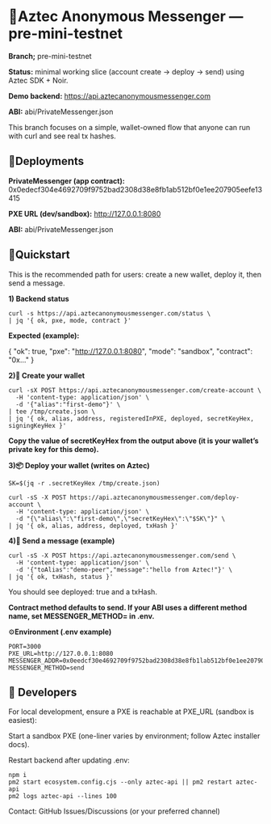 # 🚀Aztec Anonymous Messenger — pre-mini-testnet

**Branch;** pre-mini-testnet  

**Status:** minimal working slice (account create → deploy → send) using Aztec SDK + Noir.  

**Demo backend:** https://api.aztecanonymousmessenger.com  

**ABI:** abi/PrivateMessenger.json  

This branch focuses on a simple, wallet-owned flow that anyone can run with curl and see real tx hashes.  

## 🔗Deployments  

**PrivateMessenger (app contract):** 0x0edecf304e4692709f9752bad2308d38e8fb1ab512bf0e1ee207905eefe13415  

**PXE URL (dev/sandbox):** http://127.0.0.1:8080

**ABI:** abi/PrivateMessenger.json  

## 🧪Quickstart  

This is the recommended path for users: create a new wallet, deploy it, then send a message.  

**1) Backend status**  
```
curl -s https://api.aztecanonymousmessenger.com/status \
| jq '{ ok, pxe, mode, contract }'
```
**Expected (example):**  

{ "ok": true, "pxe": "http://127.0.0.1:8080", "mode": "sandbox", "contract": "0x..." }  

**2)👤 Create your wallet**  
```
curl -sX POST https://api.aztecanonymousmessenger.com/create-account \
  -H 'content-type: application/json' \
  -d '{"alias":"first-demo"}' \
| tee /tmp/create.json \
| jq '{ ok, alias, address, registeredInPXE, deployed, secretKeyHex, signingKeyHex }'  
```

**Copy the value of secretKeyHex from the output above (it is your wallet’s private key for this demo).**  

**3)📦 Deploy your wallet (writes on Aztec)**  
```
SK=$(jq -r .secretKeyHex /tmp/create.json)

curl -sS -X POST https://api.aztecanonymousmessenger.com/deploy-account \
  -H 'content-type: application/json' \
  -d "{\"alias\":\"first-demo\",\"secretKeyHex\":\"$SK\"}" \
| jq '{ ok, alias, address, deployed, txHash }'
 ```  

**4)💬 Send a message (example)**  
```
curl -sS -X POST https://api.aztecanonymousmessenger.com/send \
  -H 'content-type: application/json' \
  -d '{"toAlias":"demo-peer","message":"hello from Aztec!"}' \
| jq '{ ok, txHash, status }'
```
You should see deployed: true and a txHash.

**Contract method defaults to send. If your ABI uses a different method name, set MESSENGER_METHOD=<yourMethod> in .env.**  

⚙️**Environment (.env example)**  
```
PORT=3000  
PXE_URL=http://127.0.0.1:8080  
MESSENGER_ADDR=0x0eedcf30e4692709f9752bad2308d38e8fb1lab512bf0e1ee207905eefe13415
MESSENGER_METHOD=send  
```
## 🧰 Developers  

For local development, ensure a PXE is reachable at PXE_URL (sandbox is easiest):  

Start a sandbox PXE (one-liner varies by environment; follow Aztec installer docs).  

Restart backend after updating .env:  
```
npm i
pm2 start ecosystem.config.cjs --only aztec-api || pm2 restart aztec-api
pm2 logs aztec-api --lines 100
``` 


Contact: GitHub Issues/Discussions (or your preferred channel)
